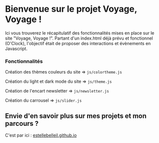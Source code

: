 # Bienvenue sur le projet Voyage, Voyage !

Ici vous trouverez le récapitulatif des fonctionnalités mises en place sur le site "Voyage, Voyage !". Partant d'un index.html déjà prévu et fonctionnel (O'Clock), l'objectif était de proposer des interactions et évènements en Javascript. 

### Fonctionnalités 

Création des thèmes couleurs du site => ```js/colortheme.js```

Création du light et dark mode du site => ```js/theme.js```

Création de l'encart newsletter => ```js/newsletter.js```

Création du carrousel => ```js/slider.js```


## Envie d'en savoir plus sur mes projets et mon parcours ?

C'est par ici : [estellebelleil.github.io](https://estellebelleil.github.io " Portfolio - Estelle Belleil ")